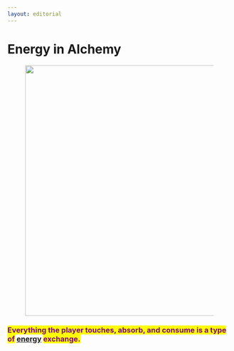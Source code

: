 ```yaml
---
layout: editorial
---
```


# Energy in Alchemy

<figure><img src="../../../../../.gitbook/assets/pexels-btgl-♡-13374657.jpg" alt="" width="563"><figcaption></figcaption></figure>

### <mark style="color:purple;">Everything the player touches, absorb, and consume is a type of</mark> [energy](../../../astrophysics/big-bang/big-bang/energy-in-physics/) <mark style="color:purple;">exchange.</mark>
